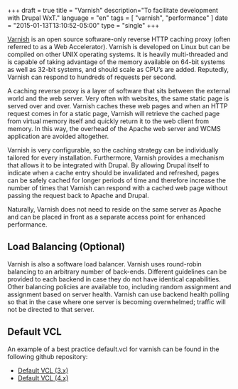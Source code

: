 +++
draft = true
title = "Varnish"
description="To facilitate development with Drupal WxT."
language = "en"
tags = [
    "varnish",
    "performance"
]
date = "2015-01-13T13:10:52-05:00"
type = "single"
+++

[Varnish][varnish] is an open source software-only reverse HTTP caching proxy (often referred to as a Web Accelerator). Varnish is developed on Linux but can be compiled on other UNIX operating systems. It is heavily multi-threaded and is capable of taking advantage of the memory available on 64-bit systems as well as 32-bit systems, and should scale as CPU’s are added. Reputedly, Varnish can respond to hundreds of requests per second.

A caching reverse proxy is a layer of software that sits between the external world and the web server. Very often with websites, the same static page is served over and over. Varnish caches these web pages and when an HTTP request comes in for a static page, Varnish will retrieve the cached page from virtual memory itself and quickly return it to the web client from memory. In this way, the overhead of the Apache web server and WCMS application are avoided altogether.

Varnish is very configurable, so the caching strategy can be individually tailored for every installation. Furthermore, Varnish provides a mechanism that allows it to be integrated with Drupal. By allowing Drupal itself to indicate when a cache entry should be invalidated and refreshed, pages can be safely cached for longer periods of time and therefore increase the number of times that Varnish can respond with a cached web page without passing the request back to Apache and Drupal.

Naturally, Varnish does not need to reside on the same server as Apache and can be placed in front as a separate access point for enhanced performance.

## Load Balancing (Optional)

Varnish is also a software load balancer. Varnish uses round-robin balancing to an arbitrary number of back-ends. Different guidelines can be provided to each backend in case they do not have identical capabilities. Other balancing policies are available too, including random assignment and assignment based on server health. Varnish can use backend health polling so that in the case where one server is becoming overwhelmed; traffic will not be directed to that server.

## Default VCL

An example of a best practice default.vcl for varnish can be found in the following github repository:

* [Default VCL (3.x)][varnish_vcl_3]
* [Default VCL (4.x)][varnish_vcl_4]

<!-- Links Referenced -->

[varnish]:          https://www.varnish-cache.org
[varnish_vcl_3]:    https://github.com/mattiasgeniar/varnish-3.0-configuration-templates/blob/master/production.vcl
[varnish_vcl_4]:    https://github.com/mattiasgeniar/varnish-4.0-configuration-templates/blob/master/default.vcl
